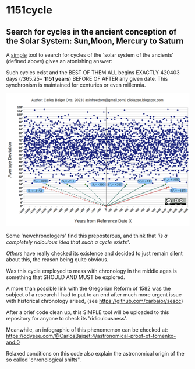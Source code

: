 # 1151cycle

## Search for cycles in the ancient conception of the Solar System: Sun,Moon, Mercury to Saturn

A <ins>simple</ins> tool to search for cycles of the 'solar system of the ancients' (defined above) gives an atonishing answer:

Such cycles exist and the BEST OF THEM ALL begins EXACTLY 420403 days (/365.25= **1151 years**) BEFORE OF AFTER any given date. This synchronism is maintained for centuries or even millennia.

![The 1151 years cycle.](1151_cycle.png)

Some 'newchronologers' find this preposterous, and think that *'is a completely ridiculous idea that such a cycle exists'*.

*Others* have really checked its existence and decided to just remain silent about this, the reason being quite obvious.

Was this cycle employed to mess with chronology in the middle ages is something that SHOULD AND MUST be explored. 

A more than possible link with the Gregorian Reform of 1582 was the subject of a research I had to put to an end after much more urgent issue with historical chronology arised, (see https://github.com/carbaior/sescc)

After a brief code clean up, this SIMPLE tool will be uploaded to this repository for anyone to check its 'ridiculousness'.

Meanwhile, an infographic of this phenomemon can be checked at: https://odysee.com/@CarlosBaiget:4/astronomical-proof-of-fomenko-and:0

Relaxed conditions on this code also explain the astronomical origin of the so called 'chronological shifts".
